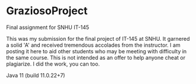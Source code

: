 # GraziosoProject
Final assignment for SNHU IT-145

This was my submission for the final project of IT-145 at SNHU. It garnered a solid 'A' and 
received tremendous accolades from the instructor. I am posting it here to aid other students who may be meeting with difficulty
in the same course. This is not intended as an offer to help anyone cheat or plagiarize. I did the work, you can too.

Java 11 (build 11.0.22+7)
